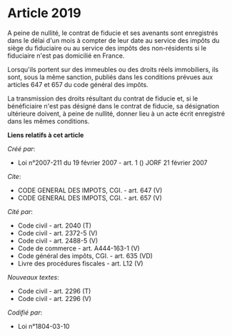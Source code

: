 # Article 2019

A peine de nullité, le contrat de fiducie et ses avenants sont enregistrés dans le délai d'un mois à compter de leur date au
service des impôts du siège du fiduciaire ou au service des impôts des non-résidents si le fiduciaire n'est pas domicilié en
France. 

Lorsqu'ils portent sur des immeubles ou des droits réels immobiliers, ils sont, sous la même sanction, publiés dans les
conditions prévues aux articles 647 et 657 du code général des impôts. 

La transmission des droits résultant du contrat de fiducie et, si le bénéficiaire n'est pas désigné dans le contrat de
fiducie, sa désignation ultérieure doivent, à peine de nullité, donner lieu à un acte écrit enregistré dans les mêmes
conditions.

**Liens relatifs à cet article**

_Créé par_:

  - Loi n°2007-211 du 19 février 2007 - art. 1 () JORF 21 février 2007

_Cite_:

  - CODE GENERAL DES IMPOTS, CGI. - art. 647 (V)
  - CODE GENERAL DES IMPOTS, CGI. - art. 657 (V)

_Cité par_:

  - Code civil - art. 2040 (T)
  - Code civil - art. 2372-5 (V)
  - Code civil - art. 2488-5 (V)
  - Code de commerce - art. A444-163-1 (V)
  - Code général des impôts, CGI. - art. 635 (VD)
  - Livre des procédures fiscales - art. L12 (V)

_Nouveaux textes_:

  - Code civil - art. 2296 (T)
  - Code civil - art. 2296 (V)

_Codifié par_:

  - Loi n°1804-03-10
